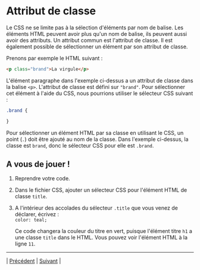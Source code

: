 # Attribut de classe

Le CSS ne se limite pas à la sélection d'éléments par nom de balise. Les éléments HTML peuvent avoir plus qu'un nom de balise, ils peuvent aussi avoir des attributs. Un attribut commun est l'attribut de classe. Il est également possible de sélectionner un élément par son attribut de classe.

Prenons par exemple le HTML suivant :

```html
<p class="brand">La virgule</p>
```

L'élément paragraphe dans l'exemple ci-dessus a un attribut de classe dans la balise `<p>`. L'attribut de classe est défini sur `"brand"`. Pour sélectionner cet élément à l'aide du CSS, nous pourrions utiliser le sélecteur CSS suivant :

```css
.brand {

}
```

Pour sélectionner un élément HTML par sa classe en utilisant le CSS, un point (`.`) doit être ajouté au nom de la classe. Dans l'exemple ci-dessus, la classe est `brand`, donc le sélecteur CSS pour elle est `.brand`.

## A vous de jouer !

1. Reprendre votre code.

2. Dans le fichier CSS, ajouter un sélecteur CSS pour l'élément HTML de classe `title`.

3. A l'intérieur des accolades du sélecteur `.title` que vous venez de déclarer, écrivez :  
  `color: teal;`  

    Ce code changera la couleur du titre en vert, puisque l'élément titre `h1` a une classe  `title` dans le HTML. Vous pouvez voir l'élément HTML à la ligne `11`.

___

| [Précédent](./5-balise-name.md)       | [Suivant](./7-classes-multiples.md)       |
